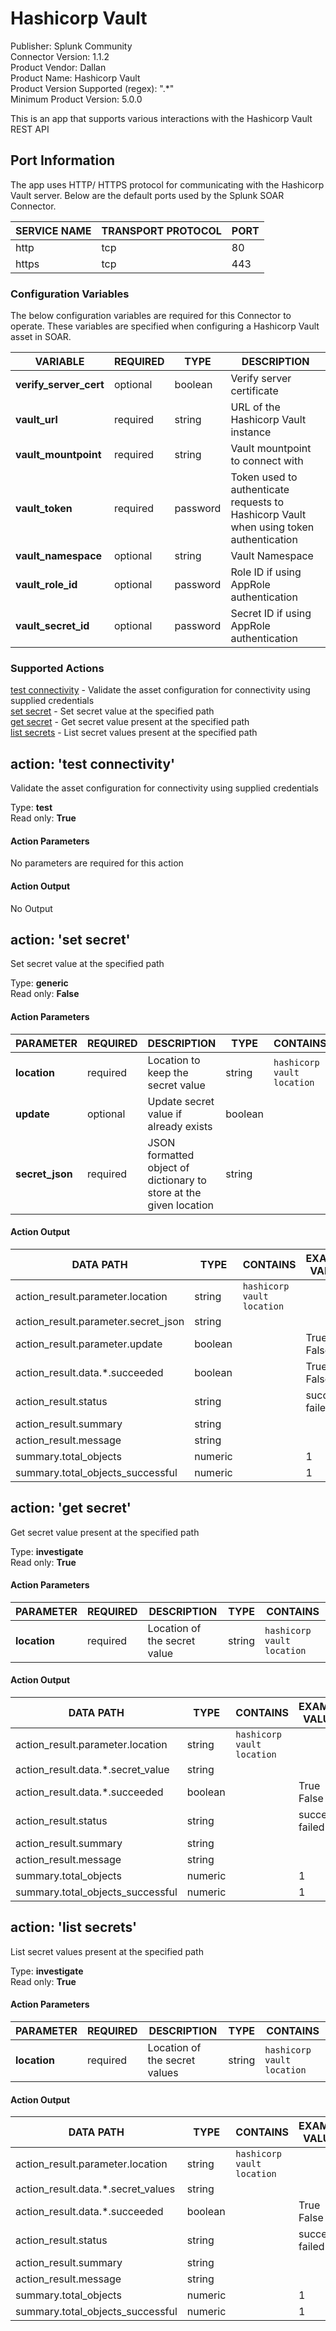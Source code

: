 [comment]: # "Auto-generated SOAR connector documentation"
# Hashicorp Vault

Publisher: Splunk Community  
Connector Version: 1.1.2  
Product Vendor: Dallan  
Product Name: Hashicorp Vault  
Product Version Supported (regex): ".\*"  
Minimum Product Version: 5.0.0  

This is an app that supports various interactions with the Hashicorp Vault REST API

[comment]: # " File: README.md"
[comment]: # "  Copyright (c) 2020-2022 Splunk Inc."
[comment]: # "  Licensed under the Apache License, Version 2.0 (the 'License');"
[comment]: # "  you may not use this file except in compliance with the License."
[comment]: # "  You may obtain a copy of the License at"
[comment]: # ""
[comment]: # "      http://www.apache.org/licenses/LICENSE-2.0"
[comment]: # "  Unless required by applicable law or agreed to in writing, software distributed under"
[comment]: # "  the License is distributed on an 'AS IS' BASIS, WITHOUT WARRANTIES OR CONDITIONS OF ANY KIND,"
[comment]: # "  either express or implied. See the License for the specific language governing permissions"
[comment]: # "  and limitations under the License."
[comment]: # ""
## Port Information

The app uses HTTP/ HTTPS protocol for communicating with the Hashicorp Vault server. Below are the
default ports used by the Splunk SOAR Connector.

| SERVICE NAME | TRANSPORT PROTOCOL | PORT |
|--------------|--------------------|------|
| http         | tcp                | 80   |
| https        | tcp                | 443  |


### Configuration Variables
The below configuration variables are required for this Connector to operate.  These variables are specified when configuring a Hashicorp Vault asset in SOAR.

VARIABLE | REQUIRED | TYPE | DESCRIPTION
-------- | -------- | ---- | -----------
**verify_server_cert** |  optional  | boolean | Verify server certificate
**vault_url** |  required  | string | URL of the Hashicorp Vault instance
**vault_mountpoint** |  required  | string | Vault mountpoint to connect with
**vault_token** |  required  | password | Token used to authenticate requests to Hashicorp Vault when using token authentication
**vault_namespace** |  optional  | string | Vault Namespace
**vault_role_id** |  optional  | password | Role ID if using AppRole authentication
**vault_secret_id** |  optional  | password | Secret ID if using AppRole authentication

### Supported Actions  
[test connectivity](#action-test-connectivity) - Validate the asset configuration for connectivity using supplied credentials  
[set secret](#action-set-secret) - Set secret value at the specified path  
[get secret](#action-get-secret) - Get secret value present at the specified path  
[list secrets](#action-list-secrets) - List secret values present at the specified path  

## action: 'test connectivity'
Validate the asset configuration for connectivity using supplied credentials

Type: **test**  
Read only: **True**

#### Action Parameters
No parameters are required for this action

#### Action Output
No Output  

## action: 'set secret'
Set secret value at the specified path

Type: **generic**  
Read only: **False**

#### Action Parameters
PARAMETER | REQUIRED | DESCRIPTION | TYPE | CONTAINS
--------- | -------- | ----------- | ---- | --------
**location** |  required  | Location to keep the secret value | string |  `hashicorp vault location` 
**update** |  optional  | Update secret value if already exists | boolean | 
**secret_json** |  required  | JSON formatted object of dictionary to store at the given location | string | 

#### Action Output
DATA PATH | TYPE | CONTAINS | EXAMPLE VALUES
--------- | ---- | -------- | --------------
action_result.parameter.location | string |  `hashicorp vault location`  |  
action_result.parameter.secret_json | string |  |  
action_result.parameter.update | boolean |  |   True  False 
action_result.data.\*.succeeded | boolean |  |   True  False 
action_result.status | string |  |   success  failed 
action_result.summary | string |  |  
action_result.message | string |  |  
summary.total_objects | numeric |  |   1 
summary.total_objects_successful | numeric |  |   1   

## action: 'get secret'
Get secret value present at the specified path

Type: **investigate**  
Read only: **True**

#### Action Parameters
PARAMETER | REQUIRED | DESCRIPTION | TYPE | CONTAINS
--------- | -------- | ----------- | ---- | --------
**location** |  required  | Location of the secret value | string |  `hashicorp vault location` 

#### Action Output
DATA PATH | TYPE | CONTAINS | EXAMPLE VALUES
--------- | ---- | -------- | --------------
action_result.parameter.location | string |  `hashicorp vault location`  |  
action_result.data.\*.secret_value | string |  |  
action_result.data.\*.succeeded | boolean |  |   True  False 
action_result.status | string |  |   success  failed 
action_result.summary | string |  |  
action_result.message | string |  |  
summary.total_objects | numeric |  |   1 
summary.total_objects_successful | numeric |  |   1   

## action: 'list secrets'
List secret values present at the specified path

Type: **investigate**  
Read only: **True**

#### Action Parameters
PARAMETER | REQUIRED | DESCRIPTION | TYPE | CONTAINS
--------- | -------- | ----------- | ---- | --------
**location** |  required  | Location of the secret values | string |  `hashicorp vault location` 

#### Action Output
DATA PATH | TYPE | CONTAINS | EXAMPLE VALUES
--------- | ---- | -------- | --------------
action_result.parameter.location | string |  `hashicorp vault location`  |  
action_result.data.\*.secret_values | string |  |  
action_result.data.\*.succeeded | boolean |  |   True  False 
action_result.status | string |  |   success  failed 
action_result.summary | string |  |  
action_result.message | string |  |  
summary.total_objects | numeric |  |   1 
summary.total_objects_successful | numeric |  |   1 
